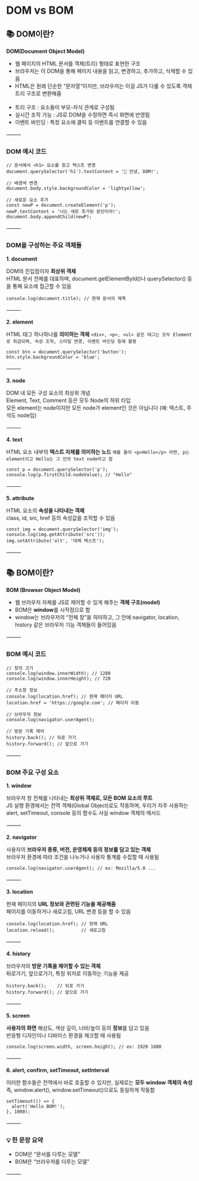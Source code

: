 # DOM vs BOM

## 📚 DOM이란?

**DOM(Document Object Model)**
- 웹 페이지의 HTML 문서를 객체(트리) 형태로 표현한 구조
- 브라우저는 이 DOM을 통해 페이지 내용을 읽고, 변경하고, 추가하고, 삭제할 수 있음
- HTML은 원래 단순한 “문자열”이지만, 브라우저는 이걸 JS가 다룰 수 있도록 객체 트리 구조로 변환해줌
<br><br/>
- 트리 구조 : 요소들이 부모-자식 관계로 구성됨
- 실시간 조작 가능 : JS로 DOM을 수정하면 즉시 화면에 반영됨
- 이벤트 바인딩 : 특정 요소에 클릭 등 이벤트를 연결할 수 있음

⸻

### DOM 예시 코드

```
// 문서에서 <h1> 요소를 찾고 텍스트 변경
document.querySelector('h1').textContent = '👋 안녕, DOM!';

// 배경색 변경
document.body.style.backgroundColor = 'lightyellow';

// 새로운 요소 추가
const newP = document.createElement('p');
newP.textContent = '나는 새로 추가된 문단이야!';
document.body.appendChild(newP);
```

⸻

### DOM을 구성하는 주요 객체들

**1. document**

DOM의 진입점이자 **최상위 객체**<br>
HTML 문서 전체를 대표하며, document.getElementById()나 querySelector() 등을 통해 요소에 접근할 수 있음

```
console.log(document.title); // 현재 문서의 제목
```

⸻

**2. element**

HTML 태그 하나하나를 **의미하는 객체**
```<div>, <p>, <ul> 같은 태그는 모두 Element로 취급되며, 속성 조작, 스타일 변경, 이벤트 바인딩 등에 활용```

```
const btn = document.querySelector('button');
btn.style.backgroundColor = 'blue';
```

⸻

**3. node**

DOM 내 모든 구성 요소의 최상위 개념<br>
Element, Text, Comment 등은 모두 Node의 하위 타입<br>
모든 element는 node이지만 모든 node가 element인 것은 아닙니다 (예: 텍스트, 주석도 node임)

⸻

**4. text**

HTML 요소 내부의 **텍스트 자체를 의미하는 노드**
```예를 들어 <p>Hello</p> 라면, p는 element이고 Hello는 그 안의 text node라고 함```

```
const p = document.querySelector('p');
console.log(p.firstChild.nodeValue); // "Hello"
```

⸻

**5. attribute**

HTML 요소의 **속성을 나타내는 객체**<br>
class, id, src, href 등의 속성값을 조작할 수 있음

```
const img = document.querySelector('img');
console.log(img.getAttribute('src'));
img.setAttribute('alt', '대체 텍스트');
```

⸻
## 📚 BOM이란?

**BOM (Browser Object Model)**
- 웹 브라우저 자체를 JS로 제어할 수 있게 해주는 **객체 구조(model)**
- BOM은 **window**를 시작점으로 함
- window는 브라우저의 “전체 창”을 의미하고, 그 안에 navigator, location, history 같은 브라우저 기능 객체들이 들어있음


⸻

### BOM 예시 코드
```
// 창의 크기
console.log(window.innerWidth); // 1280
console.log(window.innerHeight); // 720

// 주소창 정보
console.log(location.href); // 현재 페이지 URL
location.href = 'https://google.com'; // 페이지 이동

// 브라우저 정보
console.log(navigator.userAgent);

// 방문 기록 제어
history.back(); // 뒤로 가기
history.forward(); // 앞으로 가기
```

⸻

### BOM 주요 구성 요소

**1. window**

브라우저 창 전체를 나타내는 **최상위 객체로, 모든 BOM 요소의 루트**<br>
JS 실행 환경에서는 전역 객체(Global Object)로도 작동하며, 우리가 자주 사용하는 alert, setTimeout, console 등의 함수도 사실 window 객체의 메서드

⸻

**2. navigator**

사용자의 **브라우저 종류, 버전, 운영체제 등의 정보를 담고 있는 객체**<br>
브라우저 환경에 따라 조건을 나누거나 사용자 통계를 수집할 때 사용됨
```
console.log(navigator.userAgent); // ex: Mozilla/5.0 ...
```

⸻

**3. location**

현재 페이지의 **URL 정보와 관련된 기능을 제공해줌**<br>
페이지를 이동하거나 새로고침, URL 변경 등을 할 수 있음
```
console.log(location.href); // 현재 URL
location.reload();          // 새로고침
```

⸻

**4. history**

브라우저의 **방문 기록을 제어할 수 있는 객체**<br>
뒤로가기, 앞으로가기, 특정 위치로 이동하는 기능을 제공
```
history.back();    // 뒤로 가기
history.forward(); // 앞으로 가기
```

⸻

**5. screen**

**사용자의 화면** 해상도, 색상 깊이, 너비/높이 등의 **정보**를 담고 있음<br>
반응형 디자인이나 디바이스 환경을 체크할 때 사용됨
```
console.log(screen.width, screen.height); // ex: 1920 1080
```

⸻

**6. alert, confirm, setTimeout, setInterval**

이러한 함수들은 전역에서 바로 호출할 수 있지만, 실제로는 **모두 window 객체의 속성**<br>
즉, window.alert(), window.setTimeout()으로도 동일하게 작동함
```
setTimeout(() => {
  alert('Hello BOM!');
}, 1000);
```

⸻

### 💡 한 문장 요약

- DOM은 “문서를 다루는 모델”
- BOM은 “브라우저를 다루는 모델”

⸻
